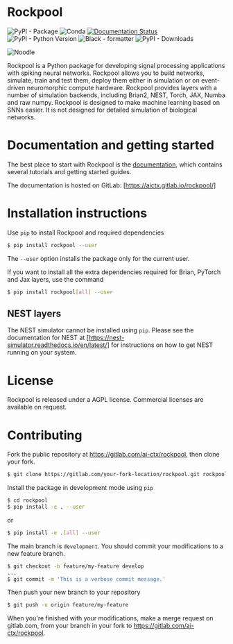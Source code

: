# Rockpool

![PyPI - Package](https://img.shields.io/pypi/v/rockpool.svg) ![Conda](https://img.shields.io/conda/v/conda-forge/rockpool) [![Documentation Status](https://img.shields.io/badge/docs-ok-green)](https://aictx.gitlab.io/rockpool) ![PyPI - Python Version](https://img.shields.io/pypi/pyversions/rockpool?logo=python) ![Black - formatter](https://img.shields.io/badge/code%20style-black-black) ![PyPI - Downloads](https://img.shields.io/pypi/dd/rockpool)

![Noodle](https://aictx.gitlab.io/rockpool/_static/noodle-small.png)

Rockpool is a Python package for developing signal processing applications with spiking neural networks. Rockpool allows you to build networks, simulate, train and test them, deploy them either in simulation or on event-driven neuromorphic compute hardware. Rockpool provides layers with a number of simulation backends, including Brian2, NEST, Torch, JAX, Numba and raw numpy. Rockpool is designed to make machine learning based on SNNs easier. It is not designed for detailed simulation of biological networks.

# Documentation and getting started

The best place to start with Rockpool is the [documentation](https://aictx.gitlab.io/rockpool), which contains several tutorials and getting started guides.

The documentation is hosted on GitLab: [https://aictx.gitlab.io/rockpool/]

# Installation instructions

Use `pip` to install Rockpool and required dependencies

```bash
$ pip install rockpool --user
```

The `--user` option installs the package only for the current user.

If you want to install all the extra dependencies required for Brian, PyTorch and Jax layers, use the command

```bash
$ pip install rockpool[all] --user
```

## NEST layers

The NEST simulator cannot be installed using `pip`. Please see the documentation for NEST at [https://nest-simulator.readthedocs.io/en/latest/] for instructions on how to get NEST running on your system.

# License

Rockpool is released under a AGPL license. Commercial licenses are available on request.

# Contributing

Fork the public repository at https://gitlab.com/ai-ctx/rockpool, then clone your fork.

```bash
$ git clone https://gitlab.com/your-fork-location/rockpool.git rockpool
```

Install the package in development mode using `pip`

```bash
$ cd rockpool
$ pip install -e . --user
```

or

```bash
$ pip install -e .[all] --user
```

The main branch is `development`. You should commit your modifications to a new feature branch.

```bash
$ git checkout -b feature/my-feature develop
...
$ git commit -m 'This is a verbose commit message.'
```

Then push your new branch to your repository

```bash
$ git push -u origin feature/my-feature
```

When you're finished with your modifications, make a merge request on gitlab.com, from your branch in your fork to https://gitlab.com/ai-ctx/rockpool.
